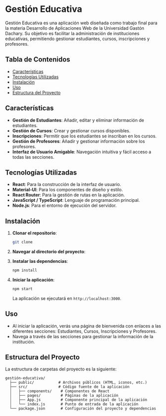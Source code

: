 # Gestión Educativa

Gestión Educativa es una aplicación web diseñada como trabajo final para la materia Desarrollo de Aplicaciones Web de la Universidad Gastón Dachary. Su objetivo es facilitar la administración de instituciones educativas, permitiendo gestionar estudiantes, cursos, inscripciones y profesores.
## Tabla de Contenidos

- [Características](#características)
- [Tecnologías Utilizadas](#tecnologías-utilizadas)
- [Instalación](#instalación)
- [Uso](#uso)
- [Estructura del Proyecto](#estructura-del-proyecto)

## Características

- **Gestión de Estudiantes**: Añadir, editar y eliminar información de estudiantes.
- **Gestión de Cursos**: Crear y gestionar cursos disponibles.
- **Inscripciones**: Permitir que los estudiantes se inscriban en los cursos.
- **Gestión de Profesores**: Añadir y gestionar información sobre los profesores.
- **Interfaz de Usuario Amigable**: Navegación intuitiva y fácil acceso a todas las secciones.

## Tecnologías Utilizadas

- **React**: Para la construcción de la interfaz de usuario.
- **Material-UI**: Para los componentes de diseño y estilo.
- **React Router**: Para la gestión de rutas en la aplicación.
- **JavaScript / TypeScript**: Lenguaje de programación principal.
- **Node.js**: Para el entorno de ejecución del servidor.

## Instalación

1. **Clonar el repositorio**:

   ```bash
   git clone
   ```

2. **Navegar al directorio del proyecto**:



3. **Instalar las dependencias**:

   ```bash
   npm install
   ```

4. **Iniciar la aplicación**:

   ```bash
   npm start
   ```

   La aplicación se ejecutará en `http://localhost:3000`.

## Uso

- Al iniciar la aplicación, verás una página de bienvenida con enlaces a las diferentes secciones: Estudiantes, Cursos, Inscripciones y Profesores.
- Navega a través de las secciones para gestionar la información de la institución.

## Estructura del Proyecto

La estructura de carpetas del proyecto es la siguiente:

```
gestión-educativa/
  ├── public/           # Archivos públicos (HTML, iconos, etc.)
  ├── src/              # Código fuente de la aplicación
  │   ├── components/    # Componentes de React
  │   ├── pages/         # Páginas de la aplicación
  │   ├── App.js         # Componente principal de la aplicación
  │   └── index.js       # Punto de entrada de la aplicación
  └── package.json       # Configuración del proyecto y dependencias
